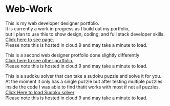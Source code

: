 # Web-Work 

This is my web developer designer portfolio.
</br>It is currently a work in progress as I build out my portfolio, 
</br>but I plan to use this to show design, coding, and full stack developer skills.
</br><a href = "https://preview.c9users.io/ravenn706/webwork/multipagePortfolio/index.html?_c9_id=livepreview1&_c9_host=https://ide.c9.io"> Click here to see page.</a> 
</br>Please note this is hosted in cloud 9 and may take a minute to load.

This is a second web designer protfolio done slightly differently
</br><a href = "https://preview.c9users.io/ravenn706/webwork/cleanOnePagePortfolio/index.html"> Click here to see other portfolio.</a> 
</br>Please note this is hosted in cloud 9 and may take a minute to load.

This is a sudoku solver that can take a sudoku puzzle and solve it for you. At the moment it only has a single puzzle but after testing multiple puzzles inside the code I was able to find thatit works with most if not all puzzles.
</br><a href = "https://preview.c9users.io/ravenn706/webwork/sudokuSolver/index.html?_c9_id=livepreview1&_c9_host=https://ide.c9.io"> Click Here to load Sudoku solver</a> 
</br>Please note this is hosted in cloud 9 and may take a minute to load.